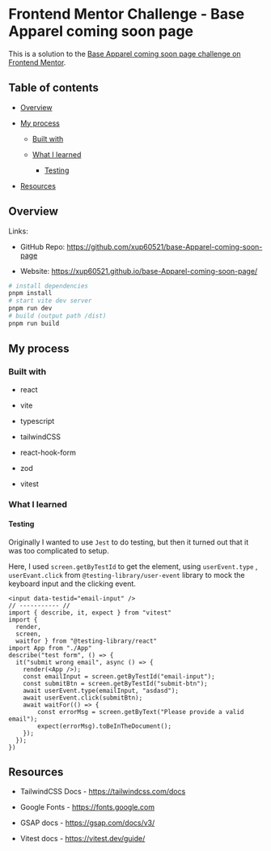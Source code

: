 # **Frontend Mentor Challenge - Base Apparel coming soon page**

This is a solution to the [Base Apparel coming soon page challenge on Frontend Mentor](https://www.frontendmentor.io/challenges/base-apparel-coming-soon-page-5d46b47f8db8a7063f9331a0 "https://www.frontendmentor.io/challenges/base-apparel-coming-soon-page-5d46b47f8db8a7063f9331a0").

## Table of contents

- [Overview](#overview)

- [My process](#my-process)

   - [Built with](#built-with)

   - [What I learned](#what-i-learned)

      - [Testing](#testing)

- [Resources](#resources)

## Overview

Links:

- GitHub Repo: <https://github.com/xup60521/base-Apparel-coming-soon-page>

- Website: <https://xup60521.github.io/base-Apparel-coming-soon-page/>

```bash
# install dependencies
pnpm install
# start vite dev server
pnpm run dev
# build (output path /dist)
pnpm run build
```

## My process

### Built with

- react

- vite

- typescript

- tailwindCSS

- react-hook-form

- zod

- vitest

### What I learned

#### Testing

Originally I wanted to use `Jest` to do testing, but then it turned out that it was too complicated to setup.

Here, I used `screen.getByTestId` to get the element, using `userEvent.type` , `userEvant.click` from `@testing-library/user-event` library to mock the keyboard input and the clicking event.

```tsx
<input data-testid="email-input" />
// ----------- //
import { describe, it, expect } from "vitest"
import { 
  render, 
  screen, 
  waitfor } from "@testing-library/react"
import App from "./App"
describe("test form", () => {
  it("submit wrong email", async () => {
    render(<App />);
    const emailInput = screen.getByTestId("email-input");
    const submitBtn = screen.getByTestId("submit-btn");
    await userEvent.type(emailInput, "asdasd");
    await userEvent.click(submitBtn);
    await waitFor(() => {
        const errorMsg = screen.getByText("Please provide a valid email");
        expect(errorMsg).toBeInTheDocument();
    });
  });
})
```

## Resources

- TailwindCSS Docs - <https://tailwindcss.com/docs>

- Google Fonts - <https://fonts.google.com>

- GSAP docs - <https://gsap.com/docs/v3/>

- Vitest docs - <https://vitest.dev/guide/>